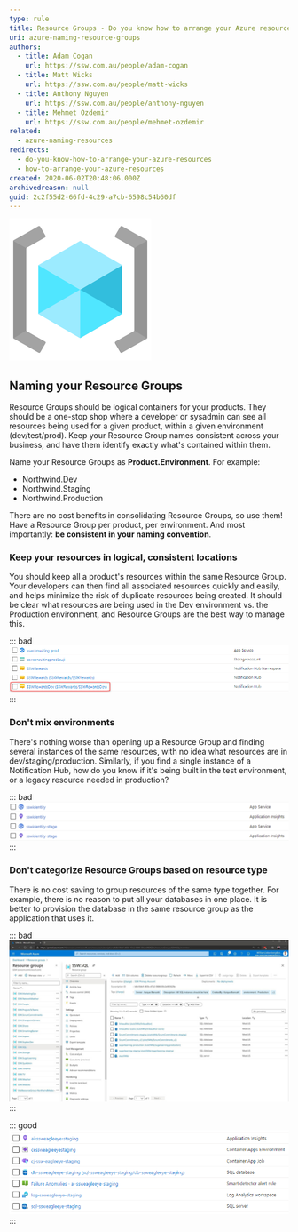 ```yaml
---
type: rule
title: Resource Groups - Do you know how to arrange your Azure resources?
uri: azure-naming-resource-groups
authors:
  - title: Adam Cogan
    url: https://ssw.com.au/people/adam-cogan
  - title: Matt Wicks
    url: https://ssw.com.au/people/matt-wicks
  - title: Anthony Nguyen
    url: https://ssw.com.au/people/anthony-nguyen
  - title: Mehmet Ozdemir
    url: https://ssw.com.au/people/mehmet-ozdemir
related:
  - azure-naming-resources
redirects:
  - do-you-know-how-to-arrange-your-azure-resources
  - how-to-arrange-your-azure-resources
created: 2020-06-02T20:48:06.000Z
archivedreason: null
guid: 2c2f55d2-66fd-4c29-a7cb-6598c54b60df
---
```

![](/rules/azure-naming-resource-groups/icon-naming-azure.png)

## Naming your Resource Groups

Resource Groups should be logical containers for your products. They should be a one-stop shop where a developer or sysadmin can see all resources being used for a given product, within a given environment (dev/test/prod). Keep your Resource Group names consistent across your business, and have them identify exactly what's contained within them.

Name your Resource Groups as **Product.Environment**. For example:

* Northwind.Dev
* Northwind.Staging
* Northwind.Production

There are no cost benefits in consolidating Resource Groups, so use them! Have a Resource Group per product, per environment. And most importantly: **be consistent in your naming convention**.

<!--endintro-->

### Keep your resources in logical, consistent locations

You should keep all a product's resources within the same Resource Group. Your developers can then find all associated resources quickly and easily, and helps minimize the risk of duplicate resources being created. It should be clear what resources are being used in the Dev environment vs. the Production environment, and Resource Groups are the best way to manage this.

::: bad
![Bad example - A rogue dev resource in the Production RG](/rules/azure-naming-resource-groups/rogue-resource.png)
:::

### Don't mix environments

There's nothing worse than opening up a Resource Group and finding several instances of the same resources, with no idea what resources are in dev/staging/production. Similarly, if you find a single instance of a Notification Hub, how do you know if it's being built in the test environment, or a legacy resource needed in production?

::: bad
![Bad example - Staging and Prod resources in the same RG](/rules/azure-naming-resource-groups/bad-azure-environments.png)
:::

### Don't categorize Resource Groups based on resource type

There is no cost saving to group resources of the same type together. For example, there is no reason to put all your databases in one place. It is better to provision the database in the same resource group as the application that uses it.

::: bad
![Figure: Bad example - SSW.SQL has all the Databases for different apps in one place](/rules/azure-naming-resource-groups/arrange-azure-resources-bad.jpg)
:::

::: good
![Figure: Good example (for all the above) - Resource Group contains all staging resources for this product](/rules/azure-naming-resource-groups/rg-good.png)
:::

